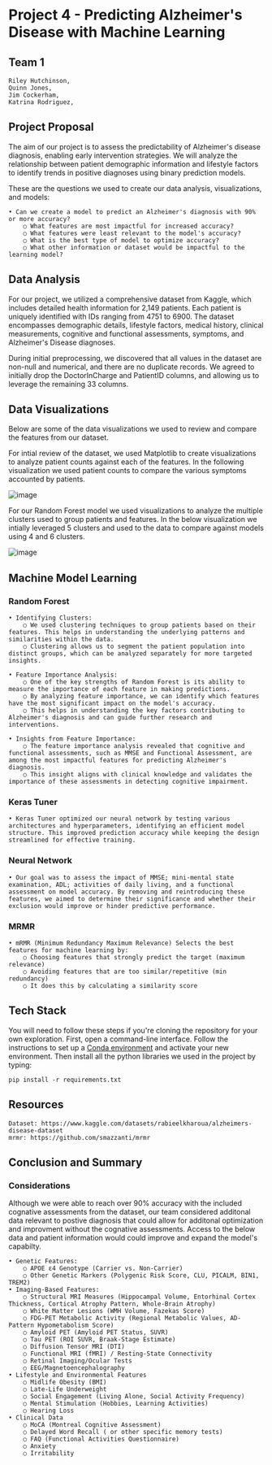 # Project 4 - Predicting Alzheimer's Disease with Machine Learning

## Team 1
  	Riley Hutchinson,
 	Quinn Jones,
 	Jim Cockerham,
 	Katrina Rodriguez,

## Project Proposal
The aim of our project is to assess the predictability of Alzheimer's disease diagnosis, enabling early intervention strategies. We will analyze the relationship between patient demographic information and lifestyle factors to identify trends in positive diagnoses using binary prediction models. 

These are the questions we used to create our data analysis, visualizations, and models:

    • Can we create a model to predict an Alzheimer's diagnosis with 90% or more accuracy?
        ○ What features are most impactful for increased accuracy? 
        ○ What features were least relevant to the model's accuracy?
        ○ What is the best type of model to optimize accuracy?
        ○ What other information or dataset would be impactful to the learning model?


## Data Analysis
For our project, we utilized a comprehensive dataset from Kaggle, which includes detailed health information for 2,149 patients. Each patient is uniquely identified with IDs ranging from 4751 to 6900. The dataset encompasses demographic details, lifestyle factors, medical history, clinical measurements, cognitive and functional assessments, symptoms, and Alzheimer's Disease diagnoses.

During initial preprocessing, we discovered that all values in the dataset are non-null and numerical, and there are no duplicate records. We agreed to initially drop the DoctorInCharge and PatientID columns, and allowing us to leverage the remaining 33 columns.


## Data Visualizations

Below are some of the data visualizations we used to review and compare the features from our dataset.

For intial review of the dataset, we used Matplotlib to create visualizations to analyze patient counts against each of the features. In the following visualization we used patient counts to compare the various symptoms accounted by patients.

![image](https://github.com/user-attachments/assets/e278518f-5f70-4591-bcf2-82e2c0ecc38c)




For our Random Forest model we used visualizations to analyze the multiple clusters used to group patients and features. In the below visualization we intially leveraged 5 clusters and used to the data to compare against models using 4 and 6 clusters.

![image](https://github.com/user-attachments/assets/36790475-af16-4a7f-b17d-65a0ef2e0a26)



	
## Machine Model Learning


### Random Forest

	• Identifying Clusters:
		○ We used clustering techniques to group patients based on their features. This helps in understanding the underlying patterns and similarities within the data.
		○ Clustering allows us to segment the patient population into distinct groups, which can be analyzed separately for more targeted insights.

	• Feature Importance Analysis:
		○ One of the key strengths of Random Forest is its ability to measure the importance of each feature in making predictions.
		○ By analyzing feature importance, we can identify which features have the most significant impact on the model's accuracy.
		○ This helps in understanding the key factors contributing to Alzheimer's diagnosis and can guide further research and interventions.

	• Insights from Feature Importance:
		○ The feature importance analysis revealed that cognitive and functional assessments, such as MMSE and Functional Assessment, are among the most impactful features for predicting Alzheimer's diagnosis.
 		○ This insight aligns with clinical knowledge and validates the importance of these assessments in detecting cognitive impairment.



### Keras Tuner 

	• Keras Tuner optimized our neural network by testing various architectures and hyperparameters, identifying an efficient model structure. This improved prediction accuracy while keeping the design 	streamlined for effective training.

### Neural Network

	• Our goal was to assess the impact of MMSE; mini-mental state examination, ADL; activities of daily living, and a functional assessment on model accuracy. By removing and reintroducing these features, we aimed to determine their significance and whether their exclusion would improve or hinder predictive performance.

 ### MRMR
 
	• mRMR (Minimum Redundancy Maximum Relevance) Selects the best features for machine learning by:
		○ Choosing features that strongly predict the target (maximum relevance)
		○ Avoiding features that are too similar/repetitive (min redundancy) 
  		○ It does this by calculating a similarity score


## Tech Stack
You will need to follow these steps if you're cloning the repository for your own exploration. First, open a command-line interface. Follow the instructions to set up a [Conda environment](https://docs.conda.io/projects/conda/en/latest/user-guide/tasks/manage-environments.html) and activate your new environment. Then install all the python libraries we used in the project by typing: 
```
pip install -r requirements.txt
```

## Resources

	Dataset: https://www.kaggle.com/datasets/rabieelkharoua/alzheimers-disease-dataset
 	mrmr: https://github.com/smazzanti/mrmr

## Conclusion and Summary

### Considerations

Although we were able to reach over 90% accuracy with the included cognative assessments from the dataset, our team considered additonal data relevant to postive diagnosis that could allow for additonal optimization and improvment without the cognative assessments. Access to the below data and patient information would could improve and expand the model's capabilty. 

	• Genetic Features:
		○ APOE ε4 Genotype (Carrier vs. Non-Carrier)
		○ Other Genetic Markers (Polygenic Risk Score, CLU, PICALM, BIN1, TREM2)
	• Imaging-Based Features:
		○ Structural MRI Measures (Hippocampal Volume, Entorhinal Cortex Thickness, Cortical Atrophy Pattern, Whole-Brain Atrophy)
		○ White Matter Lesions (WMH Volume, Fazekas Score)
		○ FDG-PET Metabolic Activity (Regional Metabolic Values, AD-Pattern Hypometabolism Score)
		○ Amyloid PET (Amyloid PET Status, SUVR)
		○ Tau PET (ROI SUVR, Braak-Stage Estimate)
		○ Diffusion Tensor MRI (DTI)
		○ Functional MRI (fMRI) / Resting-State Connectivity
		○ Retinal Imaging/Ocular Tests
		○ EEG/Magnetoencephalography
	• Lifestyle and Environmental Features
		○ Midlife Obesity (BMI)
		○ Late-Life Underweight
		○ Social Engagement (Living Alone, Social Activity Frequency)
		○ Mental Stimulation (Hobbies, Learning Activities)
		○ Hearing Loss
	• Clinical Data
		○ MoCA (Montreal Cognitive Assessment)
		○ Delayed Word Recall ( or other specific memory tests)
		○ FAQ (Functional Activities Questionnaire)
		○ Anxiety
		○ Irritability
	
